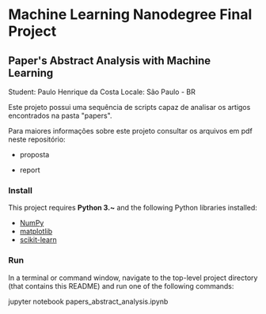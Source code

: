 # Machine Learning Nanodegree Final Project
## Paper's Abstract Analysis with Machine Learning

Student: Paulo Henrique da Costa
Locale: São Paulo - BR

Este projeto possui uma sequência de scripts capaz de analisar os artigos encontrados na pasta "papers".

Para maiores informações sobre este projeto consultar os arquivos em pdf neste repositório:

* proposta

* report

### Install

This project requires **Python 3.~** and the following Python libraries installed:

- [NumPy](http://www.numpy.org/)
- [matplotlib](http://matplotlib.org/)
- [scikit-learn](http://scikit-learn.org/stable/)

### Run

In a terminal or command window, navigate to the top-level project directory (that contains this README) and run one of the following commands:

jupyter notebook papers_abstract_analysis.ipynb

